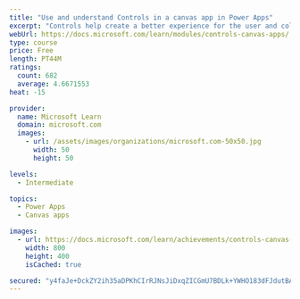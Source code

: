 ```yaml
---
title: "Use and understand Controls in a canvas app in Power Apps"
excerpt: "Controls help create a better experience for the user and collect the appropriate data. This module will help you understand and use Controls."
webUrl: https://docs.microsoft.com/learn/modules/controls-canvas-apps/
type: course
price: Free
length: PT44M
ratings:
  count: 682
  average: 4.6671553
heat: -15

provider:
  name: Microsoft Learn
  domain: microsoft.com
  images:
    - url: /assets/images/organizations/microsoft.com-50x50.jpg
      width: 50
      height: 50

levels:
  - Intermediate

topics:
  - Power Apps
  - Canvas apps

images:
  - url: https://docs.microsoft.com/learn/achievements/controls-canvas-apps-social.png
    width: 800
    height: 400
    isCached: true

secured: "y4faJe+DckZY2ih35aDPKhCIrRJNsJiDxqZICGmU7BDLk+YWHO183dFJdutBANgXyuZ2YumfP1g8515VW8tb/fN8YxQC6iX/yhj/VOhbAtB92yKU7BLUlvpSpBOblzUNvsG47QioXl4/KIbzjtxiFMVTGsbvaxtlevFzCWDqeIf83+8Ow0kr3W0CoHHRcqnNwEZfjZJtmkbj8EkmYOD2tIY8WoRAYCifJiWUrryJZKRFcyxvqstSbtilqKhSe0NbnGMf1+6TOMo+3OBDyKQm1QixpklmrmKn+Hyl24zGe07h9NP14GVMHfBJ9CSthgZX2TWAdATiLQysbNfg7qn5zZDCHFWLNEiCaHgtMLtNkyGcdo4AUi3tJyODAJDGhp/MkwIckhuo1sLgedYOhsigOZHUoDNCFBsZgdjw1XReXtE=;FX5XAEsyQCnyRJC90+gleg=="
---
```


